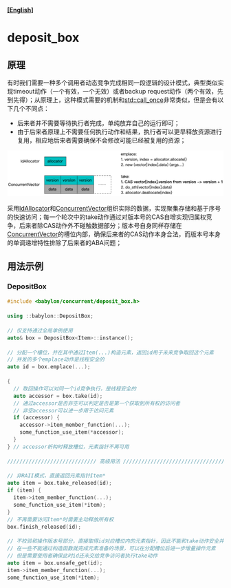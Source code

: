 **[[English]](deposit_box.en.md)**

# deposit_box

## 原理

有时我们需要一种多个调用者动态竞争完成相同一段逻辑的设计模式，典型类似实现timeout动作（一个有效，一个无效）或者backup request动作（两个有效，先到先得）；从原理上，这种模式需要的机制和[std::call_once](https://en.cppreference.com/w/cpp/thread/call_once)非常类似，但是会有以下几个不同点：
- 后来者并不需要等待执行者完成，单纯放弃自己的运行即可；
- 由于后来者原理上不需要任何执行动作和结果，执行者可以更早释放资源进行复用，相应地后来者需要确保不会修改可能已经被复用的资源；

![](images/deposit_box.png)

采用[IdAllocator](id_allocator.md)和[ConcurrentVector](vector.md)组织实际的数据，实现聚集存储和基于序号的快速访问；每一个轮次中的take动作通过对版本号的CAS自增实现归属权竞争，后来者除CAS动作外不碰触数据部分；版本号自身同样存储在[ConcurrentVector](vector.md)的槽位内部，确保后来者的CAS动作本身合法，而版本号本身的单调递增特性排除了后来者的ABA问题；

## 用法示例

### DepositBox

```c++
#include <babylon/concurrent/deposit_box.h>

using ::babylon::DepositBox;

// 仅支持通过全局单例使用
auto& box = DepositBox<Item>::instance();

// 分配一个槽位，并在其中通过Item(...)构造元素，返回id用于未来竞争取回这个元素
// 并发的多个emplace动作是线程安全的
auto id = box.emplace(...);

{
  // 取回操作可以对同一个id竞争执行，是线程安全的
  auto accessor = box.take(id);
  // 通过accessor是否非空可以判定是否是第一个获取到所有权的访问者
  // 非空accessor可以进一步用于访问元素
  if (accessor) {
    accessor->item_member_function(...);
    some_function_use_item(*accessor);
  }
} // accessor析构时释放槽位，元素指针不再可用

///////////////////////////// 高级用法 /////////////////////////////////////

// 非RAII模式，直接返回元素指针Item*
auto item = box.take_released(id);
if (item) {
  item->item_member_function(...);
  some_function_use_item(*item);
}
// 不再需要访问Item*时需要主动释放所有权
box.finish_released(id);

// 不校验和操作版本号部分，直接取得id对应槽位内的元素指针，因此不能和take动作安全并发
// 在一些不能通过构造函数就完成元素准备的场景，可以在分配槽位后进一步增量操作元素
// 但是需要使用者确保此时id还未交给竞争访问者执行take动作
auto item = box.unsafe_get(id);
item->item_member_function(...);
some_function_use_item(*item);
```
